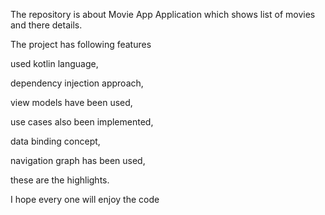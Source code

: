 The repository is about Movie App Application which shows list of movies and there details.

The project has following features 

used kotlin language,

dependency injection approach, 

view models have been used, 

use cases also been implemented,

data binding concept,

navigation graph has been used, 

these are the highlights.

I hope every one will enjoy the code


